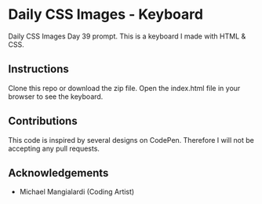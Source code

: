 # Daily CSS Images - Keyboard
Daily CSS Images Day 39 prompt. This is a keyboard I made with HTML & CSS.

## Instructions
Clone this repo or download the zip file. Open the index.html file in your browser to see the keyboard.

## Contributions
This code is inspired by several designs on CodePen. Therefore I will not be accepting any pull requests.

## Acknowledgements
* Michael Mangialardi (Coding Artist)